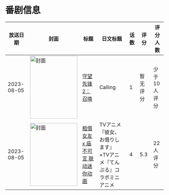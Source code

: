 # 番剧信息

|放送日期|封面|标题|日文标题|话数|评分|评分人数|
|---|---|---|---|---|---|---|
|2023-08-05|<img src="//lain.bgm.tv/pic/cover/c/a7/e9/448975_QI4FG.jpg" alt="封面" style="width:150px;height:200px;object-fit:cover;">|[守望先锋2：召唤](https://bangumi.tv/subject/448975)|Calling|1|暂无评分|少于10人评分|
|2023-08-05|<img src="//lain.bgm.tv/pic/cover/c/e5/97/451644_lllll.jpg" alt="封面" style="width:150px;height:200px;object-fit:cover;">|[租借女友 x 庙不可言 联动迷你动画](https://bangumi.tv/subject/451644)|TVアニメ『彼女、お借りします』×TVアニメ『てんぷる』コラボミニアニメ|4|5.3|22人评分|

